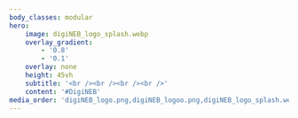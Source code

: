 ```yaml
---
body_classes: modular
hero:
    image: digiNEB_logo_splash.webp
    overlay_gradient:
        - '0.8'
        - '0.1'
    overlay: none
    height: 45vh
    subtitle: '<br /><br /><br /><br />'
    content: '#DigiNEB'
media_order: 'digiNEB_logo.png,digiNEB_logoo.png,digiNEB_logo_splash.webp'
---
```


